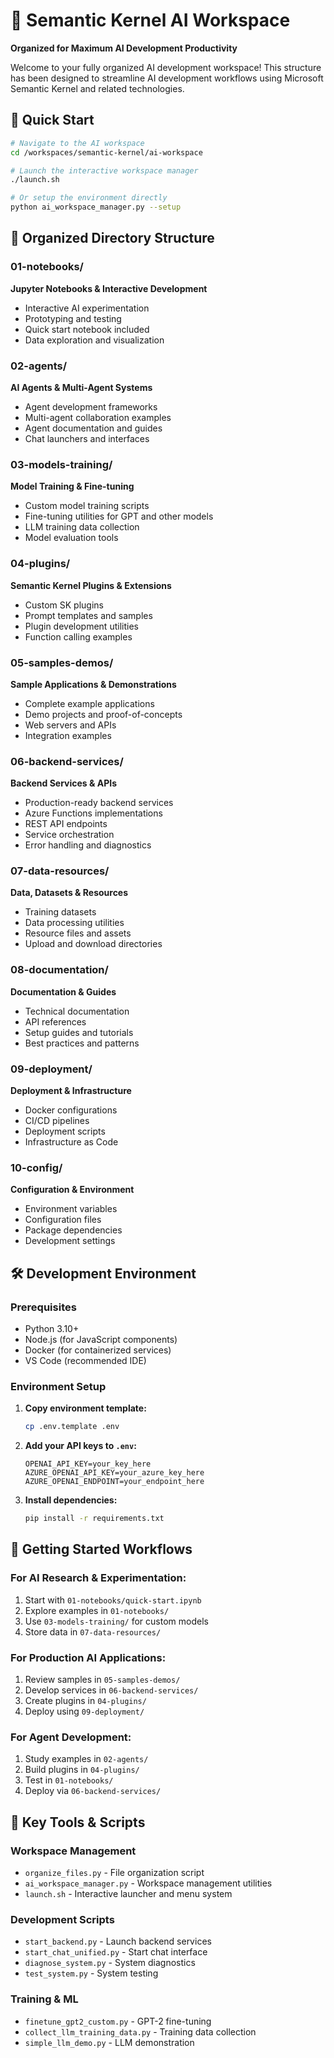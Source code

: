 # 🤖 Semantic Kernel AI Workspace

**Organized for Maximum AI Development Productivity**

Welcome to your fully organized AI development workspace! This structure has been designed to streamline AI development workflows using Microsoft Semantic Kernel and related technologies.

## 🚀 Quick Start

```bash
# Navigate to the AI workspace
cd /workspaces/semantic-kernel/ai-workspace

# Launch the interactive workspace manager
./launch.sh

# Or setup the environment directly
python ai_workspace_manager.py --setup
```

## 📁 Organized Directory Structure

### 01-notebooks/

**Jupyter Notebooks & Interactive Development**

- Interactive AI experimentation
- Prototyping and testing
- Quick start notebook included
- Data exploration and visualization

### 02-agents/

**AI Agents & Multi-Agent Systems**

- Agent development frameworks
- Multi-agent collaboration examples
- Agent documentation and guides
- Chat launchers and interfaces

### 03-models-training/

**Model Training & Fine-tuning**

- Custom model training scripts
- Fine-tuning utilities for GPT and other models
- LLM training data collection
- Model evaluation tools

### 04-plugins/

**Semantic Kernel Plugins & Extensions**

- Custom SK plugins
- Prompt templates and samples
- Plugin development utilities
- Function calling examples

### 05-samples-demos/

**Sample Applications & Demonstrations**

- Complete example applications
- Demo projects and proof-of-concepts
- Web servers and APIs
- Integration examples

### 06-backend-services/

**Backend Services & APIs**

- Production-ready backend services
- Azure Functions implementations
- REST API endpoints
- Service orchestration
- Error handling and diagnostics

### 07-data-resources/

**Data, Datasets & Resources**

- Training datasets
- Data processing utilities
- Resource files and assets
- Upload and download directories

### 08-documentation/

**Documentation & Guides**

- Technical documentation
- API references
- Setup guides and tutorials
- Best practices and patterns

### 09-deployment/

**Deployment & Infrastructure**

- Docker configurations
- CI/CD pipelines
- Deployment scripts
- Infrastructure as Code

### 10-config/

**Configuration & Environment**

- Environment variables
- Configuration files
- Package dependencies
- Development settings

## 🛠️ Development Environment

### Prerequisites

- Python 3.10+
- Node.js (for JavaScript components)
- Docker (for containerized services)
- VS Code (recommended IDE)

### Environment Setup

1. **Copy environment template:**

   ```bash
   cp .env.template .env
   ```

2. **Add your API keys to `.env`:**

   ```env
   OPENAI_API_KEY=your_key_here
   AZURE_OPENAI_API_KEY=your_azure_key_here
   AZURE_OPENAI_ENDPOINT=your_endpoint_here
   ```

3. **Install dependencies:**
   ```bash
   pip install -r requirements.txt
   ```

## 🚀 Getting Started Workflows

### For AI Research & Experimentation:

1. Start with `01-notebooks/quick-start.ipynb`
2. Explore examples in `01-notebooks/`
3. Use `03-models-training/` for custom models
4. Store data in `07-data-resources/`

### For Production AI Applications:

1. Review samples in `05-samples-demos/`
2. Develop services in `06-backend-services/`
3. Create plugins in `04-plugins/`
4. Deploy using `09-deployment/`

### For Agent Development:

1. Study examples in `02-agents/`
2. Build plugins in `04-plugins/`
3. Test in `01-notebooks/`
4. Deploy via `06-backend-services/`

## 🧰 Key Tools & Scripts

### Workspace Management

- `organize_files.py` - File organization script
- `ai_workspace_manager.py` - Workspace management utilities
- `launch.sh` - Interactive launcher and menu system

### Development Scripts

- `start_backend.py` - Launch backend services
- `start_chat_unified.py` - Start chat interface
- `diagnose_system.py` - System diagnostics
- `test_system.py` - System testing

### Training & ML

- `finetune_gpt2_custom.py` - GPT-2 fine-tuning
- `collect_llm_training_data.py` - Training data collection
- `simple_llm_demo.py` - LLM demonstration
